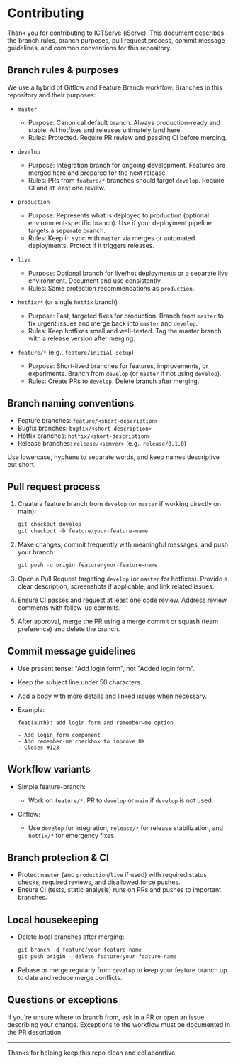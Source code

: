 # Contributing

Thank you for contributing to ICTServe (iServe). This document describes the branch rules, branch purposes, pull request process, commit message guidelines, and common conventions for this repository.

## Branch rules & purposes

We use a hybrid of Gitflow and Feature Branch workflow. Branches in this repository and their purposes:

- `master`
  - Purpose: Canonical default branch. Always production-ready and stable. All hotfixes and releases ultimately land here.
  - Rules: Protected. Require PR review and passing CI before merging.

- `develop`
  - Purpose: Integration branch for ongoing development. Features are merged here and prepared for the next release.
  - Rules: PRs from `feature/*` branches should target `develop`. Require CI and at least one review.

- `production`
  - Purpose: Represents what is deployed to production (optional environment-specific branch). Use if your deployment pipeline targets a separate branch.
  - Rules: Keep in sync with `master` via merges or automated deployments. Protect if it triggers releases.

- `live`
  - Purpose: Optional branch for live/hot deployments or a separate live environment. Document and use consistently.
  - Rules: Same protection recommendations as `production`.

- `hotfix/*` (or single `hotfix` branch)
  - Purpose: Fast, targeted fixes for production. Branch from `master` to fix urgent issues and merge back into `master` and `develop`.
  - Rules: Keep hotfixes small and well-tested. Tag the master branch with a release version after merging.

- `feature/*` (e.g., `feature/initial-setup`)
  - Purpose: Short-lived branches for features, improvements, or experiments. Branch from `develop` (or `master` if not using `develop`).
  - Rules: Create PRs to `develop`. Delete branch after merging.

## Branch naming conventions

- Feature branches: `feature/<short-description>`
- Bugfix branches: `bugfix/<short-description>`
- Hotfix branches: `hotfix/<short-description>`
- Release branches: `release/<semver>` (e.g., `release/0.1.0`)

Use lowercase, hyphens to separate words, and keep names descriptive but short.

## Pull request process

1. Create a feature branch from `develop` (or `master` if working directly on main):

   ```powershell
   git checkout develop
   git checkout -b feature/your-feature-name
   ```

2. Make changes, commit frequently with meaningful messages, and push your branch:

   ```powershell
   git push -u origin feature/your-feature-name
   ```

3. Open a Pull Request targeting `develop` (or `master` for hotfixes). Provide a clear description, screenshots if applicable, and link related issues.
4. Ensure CI passes and request at least one code review. Address review comments with follow-up commits.
5. After approval, merge the PR using a merge commit or squash (team preference) and delete the branch.

## Commit message guidelines

- Use present tense: "Add login form", not "Added login form".
- Keep the subject line under 50 characters.
- Add a body with more details and linked issues when necessary.
- Example:

  ```
  feat(auth): add login form and remember-me option

  - Add login form component
  - Add remember-me checkbox to improve UX
  - Closes #123
  ```

## Workflow variants

- Simple feature-branch:
  - Work on `feature/*`, PR to `develop` or `main` if `develop` is not used.

- Gitflow:
  - Use `develop` for integration, `release/*` for release stabilization, and `hotfix/*` for emergency fixes.

## Branch protection & CI

- Protect `master` (and `production`/`live` if used) with required status checks, required reviews, and disallowed force pushes.
- Ensure CI (tests, static analysis) runs on PRs and pushes to important branches.

## Local housekeeping

- Delete local branches after merging:

  ```powershell
  git branch -d feature/your-feature-name
  git push origin --delete feature/your-feature-name
  ```

- Rebase or merge regularly from `develop` to keep your feature branch up to date and reduce merge conflicts.

## Questions or exceptions

If you're unsure where to branch from, ask in a PR or open an issue describing your change. Exceptions to the workflow must be documented in the PR description.

---

Thanks for helping keep this repo clean and collaborative.